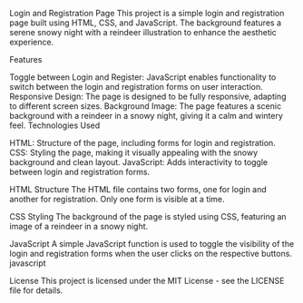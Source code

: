 Login and Registration Page
This project is a simple login and registration page built using HTML, CSS, and JavaScript. The background features a serene snowy night with a reindeer illustration to enhance the aesthetic experience.

Features

Toggle between Login and Register: JavaScript enables functionality to switch between the login and registration forms on user interaction.
Responsive Design: The page is designed to be fully responsive, adapting to different screen sizes.
Background Image: The page features a scenic background with a reindeer in a snowy night, giving it a calm and wintery feel.
Technologies Used



HTML: Structure of the page, including forms for login and registration.
CSS: Styling the page, making it visually appealing with the snowy background and clean layout.
JavaScript: Adds interactivity to toggle between login and registration forms.



HTML Structure
The HTML file contains two forms, one for login and another for registration. Only one form is visible at a time.

CSS Styling
The background of the page is styled using CSS, featuring an image of a reindeer in a snowy night.

JavaScript
A simple JavaScript function is used to toggle the visibility of the login and registration forms when the user clicks on the respective buttons.
javascript

License
This project is licensed under the MIT License - see the LICENSE file for details.
